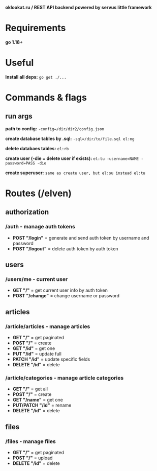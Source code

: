 **oklookat.ru / REST API backend**
**powered by servus little framework**

# Requirements

**go 1.18+**

# Useful

**Install all deps:**
```go get ./...```


# Commands & flags

## run args
**path to config:**
```-config=/dir/dir2/config.json```

**create database tables by .sql:**
```-sql=/dir/to/file.sql el:mg```

**delete databaes tables:**
```el:rb```

**create user (-die = delete user if exists):**
```el:tu -username=NAME -password=PASS -die```

**create superuser:**
```same as create user, but el:su instead el:tu```


# Routes (/elven)

## authorization
### /auth - manage auth tokens
- **POST "/login"** = generate and send auth token by username and password
- **POST "/logout"** = delete auth token by auth token

## users
### /users/me - current user
- **GET "/"** = get current user info by auth token
- **POST "/change"** = change username or password

## articles
### /article/articles - manage articles
- **GET "/"** = get paginated
- **POST "/"** = create
- **GET "/id"** = get one
- **PUT "/id"** = update full
- **PATCH "/id"** = update specific fields
- **DELETE "/id"** = delete

### /article/categories - manage article categories
- **GET "/"** = get all
- **POST "/"** = create
- **GET "/name"** = get one
- **PUT/PATCH "/id"** = rename
- **DELETE "/id"** = delete

## files
### /files - manage files
- **GET "/"** = get paginated
- **POST "/"** = upload
- **DELETE "/id"** = delete